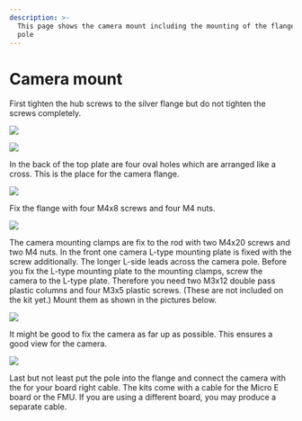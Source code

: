 ```yaml
---
description: >-
  This page shows the camera mount including the mounting of the flange and the
  pole
---
```


# Camera mount

First tighten the hub screws to the silver flange but do not tighten the screws completely.

![](../../../.gitbook/assets/20191218_175736.jpg)

![](../../../.gitbook/assets/20191218_175804.jpg)

In the back of the top plate are four oval holes which are arranged like a cross. This is the place for the camera flange.

![](../../../.gitbook/assets/camera_place.jpg)

Fix the flange with four M4x8 screws and four M4 nuts.

![](../../../.gitbook/assets/20200107_162202.jpg)

The camera mounting clamps are fix to the rod with two M4x20 screws and two M4 nuts. In the front one camera L-type mounting plate is fixed with the screw additionally. The longer L-side leads across the camera pole. Before you fix the L-type mounting plate to the mounting clamps, screw the camera to the L-type plate. Therefore you need  two M3x12 double pass plastic columns and four M3x5 plastic screws. \(These are not included on the kit yet.\) Mount them as shown in the pictures below.

![](../../../.gitbook/assets/20200127_114300.jpg)

It might be good to fix the camera as far up as possible. This ensures a good view for the camera.

![](../../../.gitbook/assets/camera_mount_edit.jpg)

Last but not least put the pole into the flange and connect the camera with the for your board right cable. The kits come with a cable for the Micro E board or the FMU. If you are using a different board, you may produce a separate cable.


